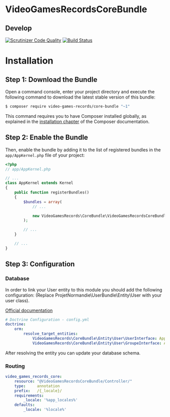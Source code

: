 VideoGamesRecordsCoreBundle
===========================

Develop
-------

[![Scrutinizer Code Quality](https://scrutinizer-ci.com/g/video-games-records/core-bundle/badges/quality-score.png?b=develop)](https://scrutinizer-ci.com/g/video-games-records/core-bundle/?branch=develop)
[![Build Status](https://scrutinizer-ci.com/g/video-games-records/core-bundle/badges/build.png?b=develop)]()


Installation
============

Step 1: Download the Bundle
---------------------------

Open a command console, enter your project directory and execute the
following command to download the latest stable version of this bundle:

```bash
$ composer require video-games-records/core-bundle "~1"
```

This command requires you to have Composer installed globally, as explained
in the [installation chapter](https://getcomposer.org/doc/00-intro.md)
of the Composer documentation.

Step 2: Enable the Bundle
-------------------------

Then, enable the bundle by adding it to the list of registered bundles
in the `app/AppKernel.php` file of your project:

```php
<?php
// app/AppKernel.php

// ...
class AppKernel extends Kernel
{
    public function registerBundles()
    {
        $bundles = array(
            // ...

            new VideoGamesRecords\CoreBundle\VideoGamesRecordsCoreBundle(),
        );

        // ...
    }

    // ...
}
```

Step 3: Configuration
---------------------

### Database

In order to link your User entity to this module you should add the following configuration:
(Replace ProjetNormandie\UserBundle\Entity\User with your user class).

[Official documentation](http://symfony.com/doc/current/cookbook/doctrine/resolve_target_entity.html)

```yaml
# Doctrine Configuration - config.yml
doctrine:
    orm:
        resolve_target_entities:
            VideoGamesRecords\CoreBundle\Entity\User\UserInterface: AppBundle\Entity\User
            VideoGamesRecords\CoreBundle\Entity\User\GroupeInterface: AppBundle\Entity\Group
```

After resolving the entity you can update your database schema.

### Routing

```yaml
video_games_records_core:
    resource: "@VideoGamesRecordsCoreBundle/Controller/"
    type:     annotation
    prefix:   /{_locale}/
    requirements:
        _locale: '%app_locales%'
    defaults:
        _locale: '%locale%'
```
